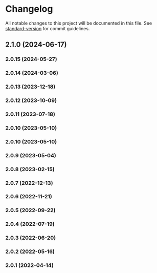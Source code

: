 # Changelog

All notable changes to this project will be documented in this file. See [standard-version](https://github.com/conventional-changelog/standard-version) for commit guidelines.

## 2.1.0 (2024-06-17)

### 2.0.15 (2024-05-27)

### 2.0.14 (2024-03-06)

### 2.0.13 (2023-12-18)

### 2.0.12 (2023-10-09)

### 2.0.11 (2023-07-18)

### 2.0.10 (2023-05-10)

### 2.0.10 (2023-05-10)

### 2.0.9 (2023-05-04)

### 2.0.8 (2023-02-15)

### 2.0.7 (2022-12-13)

### 2.0.6 (2022-11-21)

### 2.0.5 (2022-09-22)

### 2.0.4 (2022-07-19)

### 2.0.3 (2022-06-20)

### 2.0.2 (2022-05-16)

### 2.0.1 (2022-04-14)
